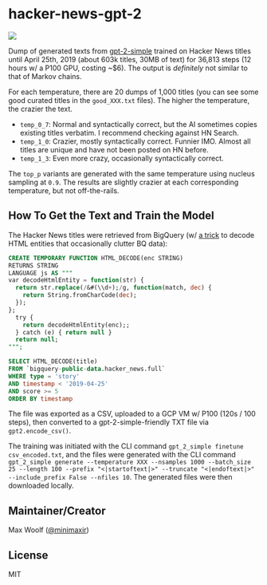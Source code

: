 # hacker-news-gpt-2

![](pic.png)

Dump of generated texts from [gpt-2-simple](https://github.com/minimaxir/gpt-2-simple) trained on Hacker News titles until April 25th, 2019 (about 603k titles, 30MB of text) for 36,813 steps (12 hours w/ a P100 GPU, costing ~$6). The output is *definitely* not similar to that of Markov chains.

For each temperature, there are 20 dumps of 1,000 titles (you can see some good curated titles in the `good_XXX.txt` files). The higher the temperature, the crazier the text.

* `temp_0_7`: Normal and syntactically correct, but the AI sometimes copies existing titles verbatim. I recommend checking against HN Search.
* `temp_1_0`: Crazier, mostly syntactically correct. Funnier IMO. Almost all titles are unique and have not been posted on HN before.
* `temp_1_3`: Even more crazy, occasionally syntactically correct.

The `top_p` variants are generated with the same temperature using nucleus sampling at `0.9`. The results are slightly crazier at each corresponding temperature, but not off-the-rails.

## How To Get the Text and Train the Model

The Hacker News titles were retrieved from BigQuery (w/ [a trick](https://stackoverflow.com/questions/7394748/whats-the-right-way-to-decode-a-string-that-has-special-html-entities-in-it/29824550#29824550) to decode HTML entities that occasionally clutter BQ data):

```sql
CREATE TEMPORARY FUNCTION HTML_DECODE(enc STRING)
RETURNS STRING
LANGUAGE js AS """
var decodeHtmlEntity = function(str) {
  return str.replace(/&#(\\d+);/g, function(match, dec) {
    return String.fromCharCode(dec);
  });
};
  try { 
    return decodeHtmlEntity(enc);;
  } catch (e) { return null }
  return null;
""";

SELECT HTML_DECODE(title)
FROM `bigquery-public-data.hacker_news.full`
WHERE type = 'story'
AND timestamp < '2019-04-25'
AND score >= 5
ORDER BY timestamp
```

The file was exported as a CSV, uploaded to a GCP VM w/ P100 (120s / 100 steps), then converted to a gpt-2-simple-friendly TXT file via `gpt2.encode_csv()`.

The training was initiated with the CLI command `gpt_2_simple finetune csv_encoded.txt`, and the files were generated with the CLI command `gpt_2_simple generate --temperature XXX --nsamples 1000 --batch_size 25 --length 100 --prefix "<|startoftext|>" --truncate "<|endoftext|>" --include_prefix False --nfiles 10`. The generated files were then downloaded locally.

## Maintainer/Creator

Max Woolf ([@minimaxir](https://minimaxir.com))

## License

MIT